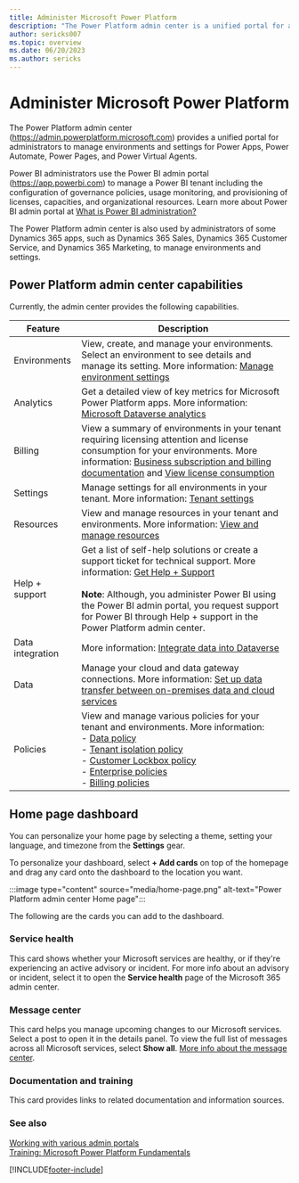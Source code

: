 ```yaml
---
title: Administer Microsoft Power Platform
description: "The Power Platform admin center is a unified portal for administrators to manage environments and settings for Power Apps, Power Automate, Power Pages, Power Virtual Agents, and customer engagement apps (such as Dynamics 365 Sales, Dynamics 365 Customer Service, and Dynamics 365 Marketing)."
author: sericks007
ms.topic: overview
ms.date: 06/20/2023
ms.author: sericks
---
```

# Administer Microsoft Power Platform

The Power Platform admin center (<https://admin.powerplatform.microsoft.com>) provides a unified portal for administrators to manage environments and settings for Power Apps, Power Automate, Power Pages, and Power Virtual Agents.

Power BI administrators use the Power BI admin portal (<https://app.powerbi.com>) to manage a Power BI tenant including the configuration of governance policies, usage monitoring, and provisioning of licenses, capacities, and organizational resources. Learn more about Power BI admin portal at [What is Power BI administration?](/power-bi/service-admin-administering-power-bi-in-your-organization)

The Power Platform admin center is also used by administrators of some Dynamics 365 apps, such as Dynamics 365 Sales, Dynamics 365 Customer Service, and Dynamics 365 Marketing, to manage environments and settings.

## Power Platform admin center capabilities

Currently, the admin center provides the following capabilities.

|Feature  |Description  |
|---------|---------|
|Environments | View, create, and manage your environments. Select an environment to see details and manage its setting. More information: [Manage environment settings](./admin-settings.md)|
|Analytics     | Get a detailed view of key metrics for Microsoft Power Platform apps. More information: [Microsoft Dataverse analytics](./analytics-common-data-service.md)      |
|Billing  |  View a summary of environments in your tenant requiring licensing attention and license consumption for your environments. More information: [Business subscription and billing documentation](/microsoft-365/commerce) and [View license consumption](view-license-consumption-issues.md)  |
|Settings  |  Manage settings for all environments in your tenant. More information: [Tenant settings](tenant-settings.md)  |
|Resources  |  View and manage resources in your tenant and environments. More information: [View and manage resources](view-manage-resources.md)  |
|Help + support     | Get a list of self-help solutions or create a support ticket for technical support. More information: [Get Help + Support](./get-help-support.md)<br/><br/>**Note**: Although, you administer Power BI using the Power BI admin portal, you request support for Power BI through Help + support in the Power Platform admin center.       |
|Data integration| More information: [Integrate data into Dataverse](data-integrator.md) |
|Data| Manage your cloud and data gateway connections. More information: [Set up data transfer between on-premises data and cloud services](onpremises-data-gateway-management.md) |
|Policies     | View and manage various policies for your tenant and environments. More information:<br/>- [Data policy](create-dlp-policy.md)<br/>- [Tenant isolation policy](cross-tenant-restrictions.md)<br/>- [Customer Lockbox policy](about-lockbox.md)<br/>- [Enterprise policies](customer-managed-key.md)<br/>- [Billing policies](pay-as-you-go-overview.md)|

## Home page dashboard

You can personalize your home page by selecting a theme, setting your language, and timezone from the **Settings** gear.

To personalize your dashboard, select **+ Add cards** on top of the homepage and drag any card onto the dashboard to the location you want.

:::image type="content" source="media/home-page.png" alt-text="Power Platform admin center Home page":::

The following are the cards you can add to the dashboard.

### Service health

This card shows whether your Microsoft services are healthy, or if they're experiencing an active advisory or incident. For more info about an advisory or incident, select it to open the **Service health** page of the Microsoft 365 admin center.

### Message center

This card helps you manage upcoming changes to our Microsoft services. Select a post to open it in the details panel. To view the full list of messages across all Microsoft services, select **Show all**. [More info about the message center](/office365/admin/manage/message-center).

### Documentation and training

This card provides links to related documentation and information sources.

### See also

[Working with various admin portals](wp-work-with-admin-portals.md) <br />
[Training: Microsoft Power Platform Fundamentals](/training/paths/power-plat-fundamentals)

[!INCLUDE[footer-include](../includes/footer-banner.md)]
